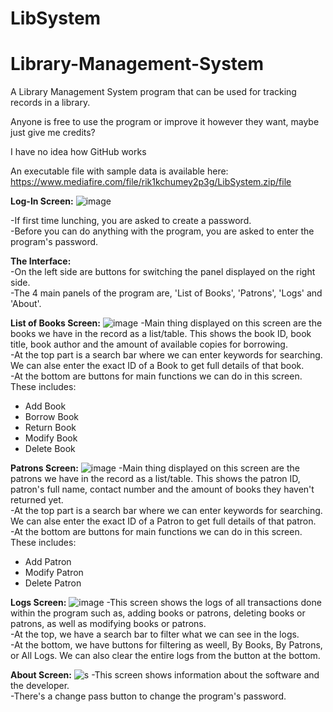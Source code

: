 # LibSystem
# Library-Management-System
A Library Management System program that can be used for tracking records in a library.

Anyone is free to use the program or improve it however they want, maybe just give me credits?

I have no idea how GitHub works

An executable file with sample data is available here:<br>
https://www.mediafire.com/file/rik1kchumey2p3g/LibSystem.zip/file

**Log-In Screen:**
![image](https://user-images.githubusercontent.com/93169758/139810422-570be973-d610-411f-883b-8d429a8f7403.png)

-If first time lunching, you are asked to create a password.<br>
-Before you can do anything with the program, you are asked to enter the program's password.<br>

**The Interface:**<br>
-On the left side are buttons for switching the panel displayed on the right side.<br>
-The 4 main panels of the program are, 'List of Books', 'Patrons', 'Logs' and 'About'.<br>

**List of Books Screen:**
![image](https://user-images.githubusercontent.com/93169758/139810548-4ad12eb3-0eff-4567-a9bc-f8633493ab7f.png)
-Main thing displayed on this screen are the books we have in the record as a list/table. This shows
the book ID, book title, book author and the amount of available copies for borrowing.<br>
-At the top part is a search bar where we can enter keywords for searching. We can alse enter the
exact ID of a Book to get full details of that book.<br>
-At the bottom are buttons for main functions we can do in this screen. These includes:
  - Add Book
  - Borrow Book
  - Return Book
  - Modify Book
  - Delete Book

**Patrons Screen:**
![image](https://user-images.githubusercontent.com/93169758/139811605-28f6a651-7867-4c71-a58c-48daa5ae23cc.png)
-Main thing displayed on this screen are the patrons we have in the record as a list/table. This shows
the patron ID, patron's full name, contact number and the amount of books they haven't returned yet.<br>
-At the top part is a search bar where we can enter keywords for searching. We can alse enter the
exact ID of a Patron to get full details of that patron.<br>
-At the bottom are buttons for main functions we can do in this screen. These includes:
  - Add Patron
  - Modify Patron
  - Delete Patron

**Logs Screen:**
![image](https://user-images.githubusercontent.com/93169758/139812105-2c1a4959-d785-4649-90c9-8cf6442f0c64.png)
-This screen shows the logs of all transactions done within the program such as, adding books or patrons, deleting
books or patrons, as well as modifying books or patrons.<br>
-At the top, we have a search bar to filter what we can see in the logs.<br>
-At the bottom, we have buttons for filtering as weell, By Books, By Patrons, or All Logs. We can also clear the
entire logs from the button at the bottom.<br>

**About Screen:**
![s](https://user-images.githubusercontent.com/93169758/139813514-fc29c0cc-af91-4168-b5b3-ec6d8bdbcdfc.PNG)
-This screen shows information about the software and the developer.<br>
-There's a change pass button to change the program's password.<br>


